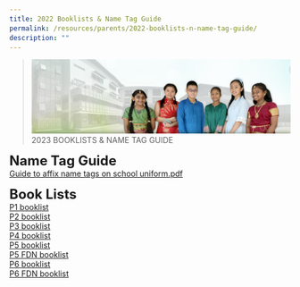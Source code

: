 ```yaml
---
title: 2022 Booklists & Name Tag Guide
permalink: /resources/parents/2022-booklists-n-name-tag-guide/
description: ""
---
```

>![](/images/About%20Us/banner2-with%20bg.jpg)
>2023 BOOKLISTS & NAME TAG GUIDE

**<font size=5>Name Tag Guide</font>** <br>
[Guide to affix name tags on school uniform.pdf](/files/Resources/Guide%20to%20affix%20name%20tags%20on%20school%20uniform.pdf)

**<font size=5>Book Lists</font>** <br>
[P1 booklist](/files/Resources/P1%20booklist.pdf) <br>
[P2 booklist](/files/Resources/P2%20booklist.pdf)<br>
[P3 booklist](/files/Resources/P3%20booklist.pdf)<br>
[P4 booklist](/files/Resources/P4%20booklist.pdf)<br>
[P5 booklist](/files/Resources/P5%20booklist.pdf)<br>
[P5 FDN booklist](/files/Resources/P5%20FDN%20with%20STD%20SCI%20booklist.pdf)<br>
[P6 booklist](/files/Resources/P6%20booklist.pdf)
<br>
[P6 FDN booklist](/files/Resources/P6%20FDN%20booklist.pdf)